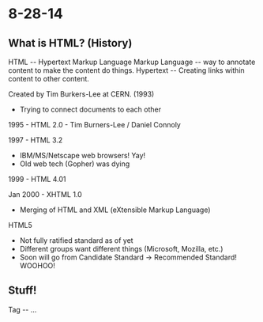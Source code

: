 # 8-28-14

## What is HTML? (History)
HTML -- Hypertext Markup Language
Markup Language -- way to annotate content to make the content do things.
Hypertext -- Creating links within content to other content.

Created by Tim Burkers-Lee at CERN. (1993)
* Trying to connect documents to each other

1995 - HTML 2.0 - Tim Burners-Lee / Daniel Connoly 

1997 - HTML 3.2
* IBM/MS/Netscape web browsers!  Yay!
* Old web tech (Gopher) was dying

1999 - HTML 4.01

Jan 2000 - XHTML 1.0
* Merging of HTML and XML (eXtensible Markup Language)

HTML5
* Not fully ratified standard as of yet
* Different groups want different things (Microsoft, Mozilla, etc.)
* Soon will go from Candidate Standard -> Recommended Standard!  WOOHOO!

## Stuff!

Tag -- <tag> ... </tag>

